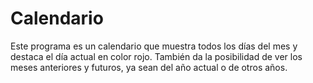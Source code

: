 # Calendario
Este programa es un calendario que muestra todos los días del mes y destaca el día actual en color rojo. También da la posibilidad de ver los meses anteriores y futuros, ya sean del año actual o de otros años.
